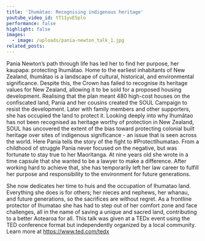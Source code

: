 ```yaml
---
title: 'Ihumātao: Recognising indigenous heritage'
youtube_video_id: tT11yvE5plo
performance: false
highlight: false
images:
  - image: /uploads/pania-newton_talk_1.jpg
related_posts:
---
```


Pania Newton’s path through life has led her to find her purpose, her kaupapa: protecting Ihumātao. Home to the earliest inhabitants of New Zealand, Ihumātao is a landscape of cultural, historical, and environmental significance. Despite this, the Crown has failed to recognise its heritage values for New Zealand, allowing it to be sold for a proposed housing development. Realising that the plan meant 480 high-cost houses on the confiscated land, Pania and her cousins created the SOUL Campaign to resist the development. Later with family members and other supporters, she has occupied the land to protect it. Looking deeply into why Ihumātao has not been recognised as heritage worthy of protection in New Zealand, SOUL has uncovered the extent of the bias toward protecting colonial built heritage over sites of indigenous significance - an issue that is seen across the world. Here Pania tells the story of the fight to #ProtectIhumatao. From a childhood of struggle Pania never focused on the negative, but was fortunate to stay true to her Maoritanga. At nine years old she wrote in a time capsule that she wanted to be a lawyer to make a difference. After working hard to achieve that, she has temporarily left her law career to fulfill her purpose and responsibility to the environment for future generations.

She now dedicates her time to huis and the occupation of Ihumatao land. Everything she does is for others; her nieces and nephews, her whanau, and future generations, so the sacrifices are without regret. As a frontline protector of Ihumatao she has had to step out of her comfort zone and face challenges, all in the name of saving a unique and sacred land, contributing to a better Aotearoa for all. This talk was given at a TEDx event using the TED conference format but independently organized by a local community. Learn more at https://www.ted.com/tedx